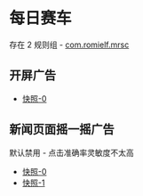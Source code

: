 # 每日赛车

存在 2 规则组 - [com.romielf.mrsc](/src/apps/com.romielf.mrsc.ts)

## 开屏广告

- [快照-0](https://i.gkd.li/import/12667534)

## 新闻页面摇一摇广告

默认禁用 - 点击准确率灵敏度不太高

- [快照-0](https://i.gkd.li/import/12667539)
- [快照-1](https://i.gkd.li/import/12667549)
